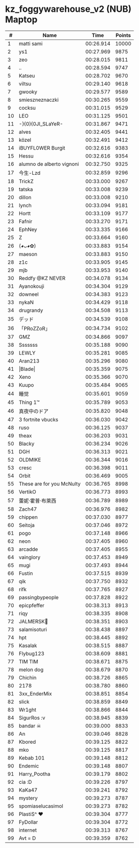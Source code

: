 # kz_foggywarehouse_v2 (NUB) Maptop

|  # | Name | Time | Points |
|-------------- | -------------- | -------------- | -------------- | 
| 1 | matti sami | 00:26.914 | 10000 | 
| 2 | ys1 | 00:27.969 | 9875 | 
| 3 | zeo | 00:28.015 | 9811 | 
| 4 | .. | 00:28.594 | 9747 | 
| 5 | Katseu | 00:28.702 | 9670 | 
| 6 | viltsu | 00:29.140 | 9618 | 
| 7 | gwooky | 00:29.577 | 9589 | 
| 8 | smieszneznaczki | 00:30.265 | 9559 | 
| 9 | cocksu | 00:31.015 | 9529 | 
| 10 | LEO | 00:31.125 | 9501 | 
| 11 | -}{0}{0JI_SLaYeR- | 00:31.867 | 9471 | 
| 12 | alves | 00:32.405 | 9441 | 
| 13 | közel | 00:32.491 | 9412 | 
| 14 | iBUYFL0WER Burgit | 00:32.616 | 9383 | 
| 15 | Hessu | 00:32.616 | 9354 | 
| 16 | alumno de alberto vignoni | 00:32.750 | 9325 | 
| 17 | 今生-Lzd | 00:32.859 | 9296 | 
| 18 | TrickZ | 00:33.000 | 9267 | 
| 19 | tatska | 00:33.008 | 9239 | 
| 20 | dillon | 00:33.008 | 9210 | 
| 21 | lynch | 00:33.094 | 9181 | 
| 22 | Hortt | 00:33.109 | 9177 | 
| 23 | Fafnir | 00:33.270 | 9171 | 
| 24 | EphNey | 00:33.335 | 9166 | 
| 25 | Z | 00:33.664 | 9160 | 
| 26 | (◕ᴗ◕✿) | 00:33.883 | 9154 | 
| 27 | maeson | 00:33.883 | 9150 | 
| 28 | z1c | 00:33.905 | 9145 | 
| 29 | mjb | 00:33.953 | 9140 | 
| 30 | Reddfy @KZ NEVER | 00:34.078 | 9134 | 
| 31 | Ayanokouji | 00:34.304 | 9129 | 
| 32 | downeel | 00:34.383 | 9123 | 
| 33 | nykaN | 00:34.429 | 9118 | 
| 34 | drugrandy | 00:34.508 | 9113 | 
| 35 | デッド | 00:34.539 | 9108 | 
| 36 | 「PRoZZoR」 | 00:34.734 | 9102 | 
| 37 | GMZ | 00:34.866 | 9097 | 
| 38 | Sssssss | 00:35.188 | 9090 | 
| 39 | LEWLY | 00:35.281 | 9085 | 
| 40 | Aran213 | 00:35.296 | 9080 | 
| 41 | \|Blade\| | 00:35.359 | 9075 | 
| 42 | Xeno | 00:35.366 | 9070 | 
| 43 | Kuupo | 00:35.484 | 9065 | 
| 44 | 睡觉 | 00:35.601 | 9059 | 
| 45 | Thing 1™ | 00:35.789 | 9053 | 
| 46 | 真夜中のドア | 00:35.820 | 9048 | 
| 47 | 3 fortnite vbucks | 00:36.030 | 9042 | 
| 48 | ruso | 00:36.125 | 9037 | 
| 49 | theax | 00:36.203 | 9031 | 
| 50 | Blacky | 00:36.234 | 9026 | 
| 51 | DGH | 00:36.313 | 9021 | 
| 52 | OLDMIKE | 00:36.344 | 9016 | 
| 53 | cresc | 00:36.398 | 9011 | 
| 54 | Orbit | 00:36.469 | 9005 | 
| 55 | These are for you McNulty | 00:36.765 | 8998 | 
| 56 | VertikO | 00:36.773 | 8993 | 
| 57 | 蕾妮·霍普·布萊西 | 00:36.789 | 8989 | 
| 58 | Zach47 | 00:36.976 | 8982 | 
| 59 | chippen | 00:37.030 | 8977 | 
| 60 | Seitoja | 00:37.046 | 8972 | 
| 61 | pogo | 00:37.148 | 8966 | 
| 62 | neon | 00:37.405 | 8960 | 
| 63 | arcadde | 00:37.405 | 8955 | 
| 64 | vainglory | 00:37.453 | 8949 | 
| 65 | mugi | 00:37.493 | 8944 | 
| 66 | Fustin | 00:37.515 | 8939 | 
| 67 | qik | 00:37.750 | 8932 | 
| 68 | rifk | 00:37.765 | 8927 | 
| 69 | passingbypeople | 00:37.828 | 8922 | 
| 70 | epicpfeffer | 00:38.313 | 8913 | 
| 71 | riqy | 00:38.335 | 8908 | 
| 72 | JALMERSK👀 | 00:38.351 | 8903 | 
| 73 | salamisoturi | 00:38.438 | 8897 | 
| 74 | hpt | 00:38.445 | 8892 | 
| 75 | Kasalak | 00:38.515 | 8887 | 
| 76 | Flybug123 | 00:38.609 | 8881 | 
| 77 | TIM TIM | 00:38.671 | 8875 | 
| 78 | melon dog | 00:38.679 | 8870 | 
| 79 | Chichin | 00:38.726 | 8865 | 
| 80 | 2178 | 00:38.780 | 8860 | 
| 81 | 3xx_EnderMix | 00:38.851 | 8854 | 
| 82 | slick | 00:38.859 | 8849 | 
| 83 | Wr1ght | 00:38.866 | 8844 | 
| 84 | SigurRos :v | 00:38.945 | 8839 | 
| 85 | bandar ☠ | 00:39.000 | 8833 | 
| 86 | An | 00:39.046 | 8828 | 
| 87 | Kbored | 00:39.125 | 8822 | 
| 88 | mko | 00:39.125 | 8817 | 
| 89 | Kebab 101 | 00:39.148 | 8812 | 
| 90 | Endemic | 00:39.148 | 8807 | 
| 91 | Harry_Pootha | 00:39.179 | 8802 | 
| 92 | cia :D | 00:39.226 | 8797 | 
| 93 | KaKa47 | 00:39.241 | 8792 | 
| 94 | mystery | 00:39.273 | 8787 | 
| 95 | spomiaselucasimol | 00:39.273 | 8782 | 
| 96 | PlastiS^ ♥ | 00:39.304 | 8777 | 
| 97 | FyDollar | 00:39.304 | 8772 | 
| 98 | internet | 00:39.313 | 8767 | 
| 99 | Avt = D | 00:39.359 | 8762 | 

